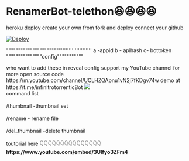 # RenamerBot-telethon😆😆😆😆
heroku deploy create your own from fork and deploy connect your github

[![Deploy](https://www.herokucdn.com/deploy/button.svg)](https://www.heroku.com/deploy?template=https://github.com/AsuranJ/Turbo-Renamer-Private/master)

<p>
"""""""""""""""""""""""''''''''''''''''''''
a -appid
b - apihash 
c- bottoken """""""""""""""config"""""""""""
  </p>
who want to add these in reveal config
support my YouTube channel for more open source code 
https://m.youtube.com/channel/UCLHZQApnu1vN2j7fKDgv74w
demo at https://t.me/infinitrotorrenticBot
<img src="hub.com/Nirmalraj10567/zee5-dl-bot/raw/main/Download/2020-11-29_13_24_35.jpg"></img>
<br>command list</br>
<br>/thumbnail  -thumbnail set</br>
<br>/rename - rename file</br>
<br>/del_thumbnail -delete thumbnail</br>
<br>toutorial here 👇👇👇👇👇👇👇👇👇👇👇👇👇👇👇</br>
<B>https://www.youtube.com/embed/3Ulfyo3ZFm4</B>
